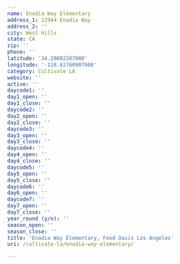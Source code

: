 ```yaml
---
name: Enadia Way Elementary
address_1: 22944 Enadia Way
address_2: ''
city: West Hills
state: CA
zip: ''
phone: ''
latitude: '34.20002287000'
longitude: '-118.62760907000'
category: Cultivate LA
website: ''
active: ''
daycode1: ''
day1_open: ''
day1_close: ''
daycode2: ''
day2_open: ''
day2_close: ''
daycode3: ''
day3_open: ''
day3_close: ''
daycode4: ''
day4_open: ''
day4_close: ''
daycode5: ''
day5_open: ''
day5_close: ''
daycode6: ''
day6_open: ''
daycode7: ''
day7_open: ''
day7_close: ''
year_round (y/n): ''
season_open: ''
season_close: ''
title: 'Enadia Way Elementary, Food Oasis Los Angeles'
uri: /cultivate-la/enadia-way-elementary/

---
```

